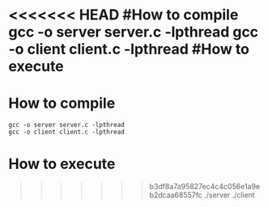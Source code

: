 <<<<<<< HEAD
#How to compile 
    gcc -o server server.c -lpthread
    gcc -o client client.c -lpthread
#How to execute
=======
# How to compile 
    gcc -o server server.c -lpthread
    gcc -o client client.c -lpthread
# How to execute
>>>>>>> b3df8a7a95827ec4c4c056e1a9eb2dcaa68557fc
    ./server
    ./client

